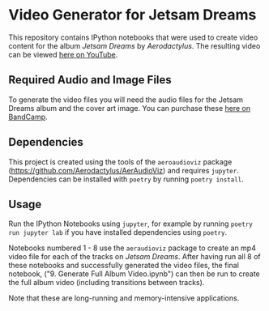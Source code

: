 # Video Generator for Jetsam Dreams

This repository contains IPython notebooks that were used to create video content for the album *Jetsam Dreams* by *Aerodactylus*. The resulting video can be viewed [here on YouTube](https://youtu.be/vkKwFKCnxnw). 

## Required Audio and Image Files

To generate the video files you will need the audio files for the Jetsam Dreams album and the cover art image. You can purchase these [here on BandCamp](https://aerodactylus.bandcamp.com/album/jetsam-dreams).

## Dependencies

This project is created using the tools of the `aeroaudioviz` package (https://github.com/Aerodactylus/AerAudioViz) and requires `jupyter`. Dependencies can be installed with `poetry` by running `poetry install`.

## Usage
Run the IPython Notebooks using `jupyter`, for example by running `poetry run jupyter lab` if you have installed dependencies using `poetry`.

Notebooks numbered 1 - 8 use the `aeraudioviz` package to create an mp4 video file for each of the tracks on *Jetsam Dreams*. After having run all 8 of these notebooks and successfully generated the video files, the final notebook, ("9. Generate Full Album Video.ipynb") can then be run to create the full album video (including transitions between tracks). 

Note that these are long-running and memory-intensive applications. 
